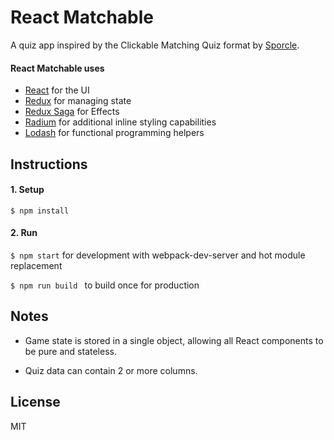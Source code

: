 # React Matchable

A quiz app inspired by the Clickable Matching Quiz format by <a href="http://www.sporcle.com">Sporcle</a>.

#### React Matchable uses
- <a href="https://facebook.github.io/react/">React</a> for the UI
- <a href="https://github.com/reactjs/redux">Redux</a> for managing state
- <a href="https://github.com/yelouafi/redux-saga">Redux Saga</a> for Effects
- <a href="http://stack.formidable.com/radium/">Radium</a> for additional inline styling capabilities
- <a href="https://lodash.com/">Lodash</a> for functional programming helpers

## Instructions
  
#### 1. Setup

```$ npm install```

#### 2. Run

```$ npm start``` for development with webpack-dev-server and hot module replacement

```$ npm run build ``` to build once for production 
  
## Notes

- Game state is stored in a single object, allowing all React components to be pure and stateless. 

- Quiz data can contain 2 or more columns.
  
## License

MIT
